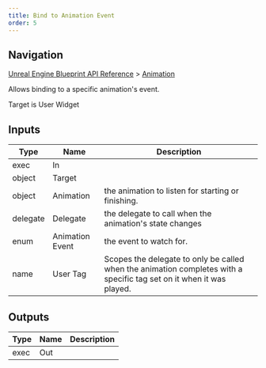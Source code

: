```yaml
---
title: Bind to Animation Event
order: 5
---
```

## Navigation

[Unreal Engine Blueprint API Reference](https://dev.epicgames.com/documentation/en-us/unreal-engine/BlueprintAPI) > [Animation](https://dev.epicgames.com/documentation/en-us/unreal-engine/BlueprintAPI/Animation)

Allows binding to a specific animation's event.

Target is User Widget

## Inputs

| Type | Name | Description |
| --- | --- | --- |
| exec | In |  |
| object | Target |  |
| object | Animation | the animation to listen for starting or finishing. |
| delegate | Delegate | the delegate to call when the animation's state changes |
| enum | Animation Event | the event to watch for. |
| name | User Tag | Scopes the delegate to only be called when the animation completes with a specific tag set on it when it was played. |

## Outputs

| Type | Name | Description |
| --- | --- | --- |
| exec | Out |  |
